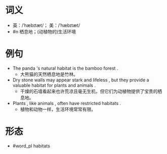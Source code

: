 # 词义
- 英：/ˈhæbɪtæt/； 美：/ˈhæbɪtæt/
- #n 栖息地；(动植物的)生活环境
# 例句
- The panda 's natural habitat is the bamboo forest .
	- 大熊猫的天然栖息地是竹林。
- Dry stone walls may appear stark and lifeless , but they provide a valuable habitat for plants and animals .
	- 干燥的石墙看起来也许荒凉且毫无生机，但它们为动植物提供了宝贵的栖息地。
- Plants , like animals , often have restricted habitats .
	- 植物和动物一样，生活环境常常有限。
# 形态
- #word_pl habitats
